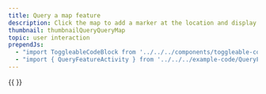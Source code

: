 ```yaml
---
title: Query a map feature
description: Click the map to add a marker at the location and display the maps property information for this feature.
thumbnail: thumbnailQueryQueryMap
topic: user interaction
prependJs:
  - "import ToggleableCodeBlock from '../../../components/toggleable-code-block'"
  - "import { QueryFeatureActivity } from '../../../example-code/QueryFeatureActivity.js'"
---
```


<!-- Any notes about this example would go here.  -->

{{
  <ToggleableCodeBlock 
    codeSnippet={QueryFeatureActivity}
  />
}}
